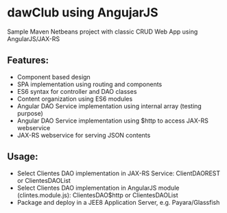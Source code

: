 # dawClub using AngujarJS

Sample Maven Netbeans project with classic CRUD Web App using AngularJS/JAX-RS

## Features:

- Component based design
- SPA implementation using routing and components
- ES6 syntax for controller and DAO classes
- Content organization using ES6 modules
- Angular DAO Service implementation using internal array (testing purpose)
- Angular DAO Service implementation using $http to access JAX-RS webservice
- JAX-RS webservice for serving JSON contents

## Usage:
 - Select Clientes DAO implementation in JAX-RS Service: ClientDAOREST or ClientesDAOList
 - Select Clientes DAO implementation in AngularJS module (clintes.module.js): ClientesDAO$http or ClientesDAOList
 - Package and deploy in a JEE8 Application Server, e.g. Payara/Glassfish
